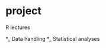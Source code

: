 
<!-- README.md is generated from README.Rmd. Please edit that file -->

# project

<!-- badges: start -->

<!-- badges: end -->

R lectures 

*_ Data handling 
*_ Statistical analyses
